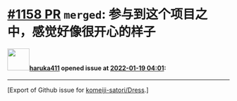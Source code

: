 # [\#1158 PR](https://github.com/komeiji-satori/Dress/pull/1158) `merged`: 参与到这个项目之中，感觉好像很开心的样子

#### <img src="https://avatars.githubusercontent.com/u/11264663?u=25a2e5b784aaaa8ac7290b93748cfea35acf627e&v=4" width="50">[haruka411](https://github.com/haruka411) opened issue at [2022-01-19 04:01](https://github.com/komeiji-satori/Dress/pull/1158):






-------------------------------------------------------------------------------



[Export of Github issue for [komeiji-satori/Dress](https://github.com/komeiji-satori/Dress).]
